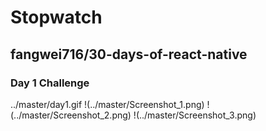 # Stopwatch
## fangwei716/30-days-of-react-native
### Day 1 Challenge

../master/day1.gif
!(../master/Screenshot_1.png)
!(../master/Screenshot_2.png)
!(../master/Screenshot_3.png)
